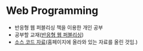 # Web Programming
  - 반응형 웹 퍼블리싱 책을 이용한 개인 공부
  - 공부할 교재([반응형 웹 퍼블리싱](http://www.yes24.com/Product/Goods/7997188))
  - [소스 코드 자료](https://github.com/KangBokyeong/WebProgramming/tree/master/SourceCode)(홈페이지에 올라와 있는 자료를 올린 것임.)
